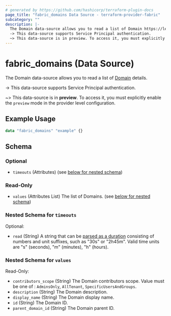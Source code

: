 ```yaml
---
# generated by https://github.com/hashicorp/terraform-plugin-docs
page_title: "fabric_domains Data Source - terraform-provider-fabric"
subcategory: ""
description: |-
  The Domain data-source allows you to read a list of Domain https://learn.microsoft.com/fabric/governance/domains details.
  -> This data-source supports Service Principal authentication.
  ~> This data-source is in preview. To access it, you must explicitly enable the preview mode in the provider level configuration.
---
```


# fabric_domains (Data Source)

The Domain data-source allows you to read a list of [Domain](https://learn.microsoft.com/fabric/governance/domains) details.

-> This data-source supports Service Principal authentication.

~> This data-source is in **preview**. To access it, you must explicitly enable the `preview` mode in the provider level configuration.

## Example Usage

```terraform
data "fabric_domains" "example" {}
```

<!-- schema generated by tfplugindocs -->
## Schema

### Optional

- `timeouts` (Attributes) (see [below for nested schema](#nestedatt--timeouts))

### Read-Only

- `values` (Attributes List) The list of Domains. (see [below for nested schema](#nestedatt--values))

<a id="nestedatt--timeouts"></a>

### Nested Schema for `timeouts`

Optional:

- `read` (String) A string that can be [parsed as a duration](https://pkg.go.dev/time#ParseDuration) consisting of numbers and unit suffixes, such as "30s" or "2h45m". Valid time units are "s" (seconds), "m" (minutes), "h" (hours).

<a id="nestedatt--values"></a>

### Nested Schema for `values`

Read-Only:

- `contributors_scope` (String) The Domain contributors scope. Value must be one of : `AdminsOnly`, `AllTenant`, `SpecificUsersAndGroups`.
- `description` (String) The Domain description.
- `display_name` (String) The Domain display name.
- `id` (String) The Domain ID.
- `parent_domain_id` (String) The Domain parent ID.
